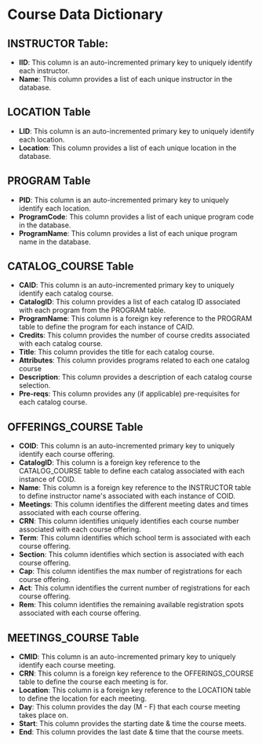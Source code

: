 # Course Data Dictionary

## INSTRUCTOR Table:
- <b>IID</b>: This column is an auto-incremented primary key to uniquely identify each instructor.
- <b>Name</b>: This column provides a list of each unique instructor in the database.

## LOCATION Table
- <b>LID</b>: This column is an auto-incremented primary key to uniquely identify each location.
- <b>Location</b>: This column provides a list of each unique location in the database.

## PROGRAM Table
- <b>PID</b>: This column is an auto-incremented primary key to uniquely identify each location.
- <b>ProgramCode</b>: This column provides a list of each unique program code in the database.
- <b>ProgramName</b>: This column provides a list of each unique program name in the database.


## CATALOG_COURSE Table
- <b>CAID</b>: This column is an auto-incremented primary key to uniquely identify each catalog course.
- <b>CatalogID</b>: This column provides a list of each catalog ID associated with each program from the PROGRAM table.
- <b>ProgramName</b>: This column is a foreign key reference to the PROGRAM table to define the program for each instance of CAID.
- <b>Credits</b>: This column provides the number of course credits associated with each catalog course.
- <b>Title</b>: This column provides the title for each catalog course.
- <b>Attributes</b>: This column provides programs related to each one catalog course
- <b>Description</b>: This column provides a description of each catalog course selection.
- <b>Pre-reqs</b>: This column provides any (if applicable) pre-requisites for each catalog course.

## OFFERINGS_COURSE Table
- <b>COID</b>: This column is an auto-incremented primary key to uniquely identify each course offering.
- <b>CatalogID</b>: This column is a foreign key reference to the CATALOG_COURSE table to define each catalog associated with each instance of COID.
- <b>Name</b>: This column is a foreign key reference to the INSTRUCTOR table to define instructor name's associated with each instance of COID.
- <b>Meetings</b>: This column identifies the different meeting dates and times associated with each course offering. 
- <b>CRN</b>: This column identifies uniquely identifies each course number associated with each course offering.
- <b>Term</b>: This column identifies which school term is associated with each course offering.
- <b>Section</b>: This column identifies which section is associated with each course offering.
- <b>Cap</b>: This column identifies the max number of registrations for each course offering.
- <b>Act</b>: This column identifies the current number of registrations for each course offering.
- <b>Rem</b>: This column identifies the remaining available registration spots associated with each course offering.

## MEETINGS_COURSE Table
- <b>CMID</b>: This column is an auto-incremented primary key to uniquely identify each course meeting.
- <b>CRN</b>: This column is a foreign key reference to the OFFERINGS_COURSE table to define the course each meeting is for.
- <b>Location</b>: This column is a foreign key reference to the LOCATION table to define the location for each meeting.
- <b>Day</b>: This column provides the day (M - F) that each course meeting takes place on.
- <b>Start</b>: This column provides the starting date & time the course meets.
- <b>End</b>: This column provides the last date & time that the course meets.